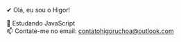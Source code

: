 ✔ Olá, eu sou o Higor!

 🌱 Estudando JavaScript <br>
 📫 Contate-me no email: contatohigoruchoa@outlook.com 

